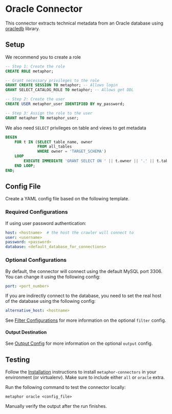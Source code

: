 # Oracle Connector

This connector extracts technical metadata from an Oracle database using [oracledb](https://oracle.github.io/python-oracledb/) library.

## Setup

We recommend you to create a role

```sql
-- Step 1: Create the role
CREATE ROLE metaphor;

-- Grant necessary privileges to the role
GRANT CREATE SESSION TO metaphor; -- Allows login
GRANT SELECT_CATALOG_ROLE TO metaphor; -- Allows get DDL

-- Step 2: Create the user
CREATE USER metaphor_user IDENTIFIED BY my_password;

-- Step 3: Assign the role to the user
GRANT metaphor TO metaphor_user;

```

We also need `SELECT` privileges on table and views to get metadata

```sql
BEGIN
    FOR t IN (SELECT table_name, owner
              FROM all_tables 
              WHERE owner = 'TARGET_SCHEMA') 
    LOOP
        EXECUTE IMMEDIATE 'GRANT SELECT ON ' || t.owner || '.' || t.table_name || ' TO metaphor';
    END LOOP;
END;
```

## Config File

Create a YAML config file based on the following template.

### Required Configurations

If using user password authentication:

```yaml
host: <hostname>  # the host the crawler will connect to
user: <username>
password: <password>
database: <default_database_for_connections>
```

### Optional Configurations

By default, the connector will connect using the default MySQL port 3306. You can change it using the following config:

```yaml
port: <port_number>
```

If you are indirectly connect to the database, you need to set the real host of the database using the following config:

```yaml
alternative_host: <hostname>
```

See [Filter Configurations](../common/docs/filter.md) for more information on the optional `filter` config.

#### Output Destination

See [Output Config](../common/docs/output.md) for more information on the optional `output` config.

## Testing

Follow the [Installation](../../README.md) instructions to install `metaphor-connectors` in your environment (or virtualenv). Make sure to include either `all` or `oracle` extra.

Run the following command to test the connector locally:

```shell
metaphor oracle <config_file>
```

Manually verify the output after the run finishes.
